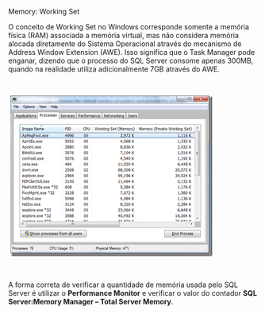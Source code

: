 <a link='https://blogs.msdn.microsoft.com/fcatae/2010/03/31/memory-working-set/'>Memory: Working Set</a>
<p> O conceito de Working Set no Windows corresponde somente a memória física (RAM) associada a memória virtual, mas não considera memória alocada diretamente do Sistema Operacional através do mecanismo de Address Window Extension (AWE). Isso significa que o Task Manager pode enganar, dizendo que o processo do SQL Server consome apenas 300MB, quando na realidade utiliza adicionalmente 7GB através do AWE.</p>  <p>&#160;</p>  <p>&#160;<a href="images\image4%5B1%5D.png"><img style="border-bottom: 0px;border-left: 0px;border-top: 0px;border-right: 0px" title="image4_thumb" border="0" alt="image4_thumb" src="images\image4_thumb_2673ab0b-f572-4c83-b52d-3db38df1fdb2.png" width="408" height="324" /></a></p>  <p>&#160;</p>  <p>A forma correta de verificar a quantidade de memória usada pelo SQL Server é utilizar o <strong>Performance Monitor</strong> e verificar o valor do contador <strong>SQL Server:Memory Manager – Total Server Memory</strong>.</p>
